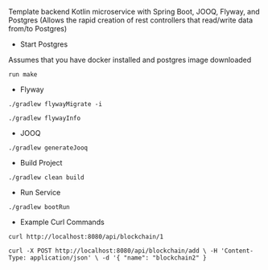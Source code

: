 
Template backend Kotlin microservice with Spring Boot, JOOQ, Flyway, and Postgres
(Allows the rapid creation of rest controllers that read/write data from/to Postgres)

* Start Postgres

Assumes that you have docker installed and postgres image downloaded

`run make`

* Flyway

`./gradlew flywayMigrate -i`

`./gradlew flywayInfo`

* JOOQ

`./gradlew generateJooq`

* Build Project

`./gradlew clean build`

* Run Service

`./gradlew bootRun`

* Example Curl Commands

`curl http://localhost:8080/api/blockchain/1`

`curl -X POST http://localhost:8080/api/blockchain/add \
-H 'Content-Type: application/json' \
-d '{
"name": "blockchain2"
}`